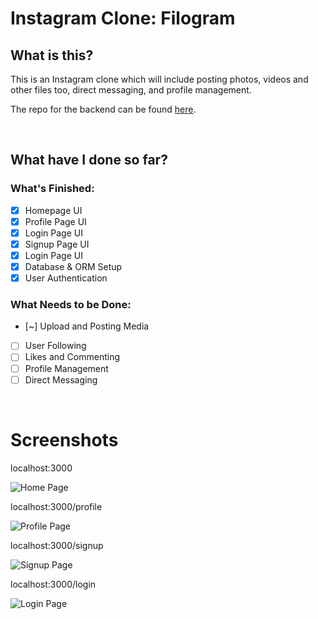 # Instagram Clone: Filogram

## What is this?

This is an Instagram clone which will include posting photos, videos and other files too, direct messaging, and profile management.

The repo for the backend can be found [here](https://github.com/jahedev/filogram-server).

<br />

## What have I done so far?

### What's Finished:

- [x] Homepage UI
- [x] Profile Page UI
- [x] Login Page UI
- [x] Signup Page UI
- [x] Login Page UI
- [x] Database & ORM Setup
- [x] User Authentication

### What Needs to be Done:

- [~] Upload and Posting Media
- [ ] User Following
- [ ] Likes and Commenting
- [ ] Profile Management
- [ ] Direct Messaging

<br />

# Screenshots

localhost:3000

![Home Page](https://i.imgur.com/Ntbz953.png)

localhost:3000/profile

![Profile Page](https://i.imgur.com/bK81Rmb.png)

localhost:3000/signup

![Signup Page](https://i.imgur.com/K1BJubO.png)

localhost:3000/login

![Login Page](https://i.imgur.com/q49dRbb.png)
